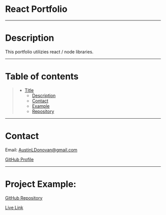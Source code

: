   # React Portfolio


  ---
  # Description

  This portfolio utilizies react / node libraries.

  ---
  # Table of contents
  
  > * [Title](#title)
  >   * [Description](#description)
  >   * [Contact](#email)
  >   * [Example](#example)
  >   * [Repository](#example)
---
  # Contact

  Email: AustinLDonovan@gmail.com

  [GitHub Profile](https://github.com/AustinLD)

---
  # Project Example:

  [GitHub Repository](https://github.com/AustinLD/book-search-engine)

  
  [Live Link](https://git.heroku.com/frozen-everglades-31303.git)